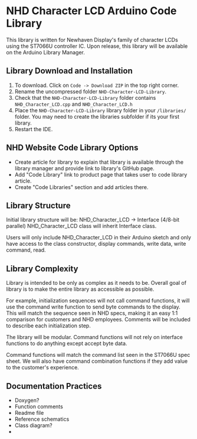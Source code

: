 # NHD Character LCD Arduino Code Library
This library is written for Newhaven Display's family of character LCDs using the ST7066U controller IC.
Upon release, this library will be available on the Arduino Library Manager.

## Library Download and Installation
1. To download. Click on `Code -> Download ZIP` in the top right corner.
2. Rename the uncompressed folder `NHD-Character-LCD-Library`. 
3. Check that the `NHD-Character-LCD-Library` folder contains `NHD_Character_LCD.cpp` and `NHD_Character_LCD.h`
4. Place the `NHD-Character-LCD-Library` library folder in your `/libraries/` folder. You may need to create the libraries subfolder if its your first library. 
5. Restart the IDE.

## NHD Website Code Library Options
- Create article for library to explain that library is available through the library manager and provide link to library's GitHub page.
- Add "Code Library" link to product page that takes user to code library article.
- Create "Code Libraries" section and add articles there.

## Library Structure
Initial library structure will be: 
NHD_Character_LCD → Interface (4/8-bit parallel)
NHD_Character_LCD class will inherit Interface class.

Users will only include NHD_Character_LCD in their Arduino sketch and only have access to the class constructor, display commands, write data, write command, read.

## Library Complexity
Library is intended to be only as complex as it needs to be.
Overall goal of library is to make the entire library as accessible as possible.

For example, initialization sequences will not call command functions, it will use the command write function to send byte commands to the display. This will match the sequence seen in NHD specs, making it an easy 1:1 comparison for customers and NHD employees. Comments will be included to describe each initialization step.

The library will be modular. Command functions will not rely on interface functions to do anything except accept byte data.

Command functions will match the command list seen in the ST7066U spec sheet. We will also have command combination functions if they add value to the customer's experience.

## Documentation Practices
- Doxygen?
- Function comments
- Readme file
- Reference schematics
- Class diagram?
- 
